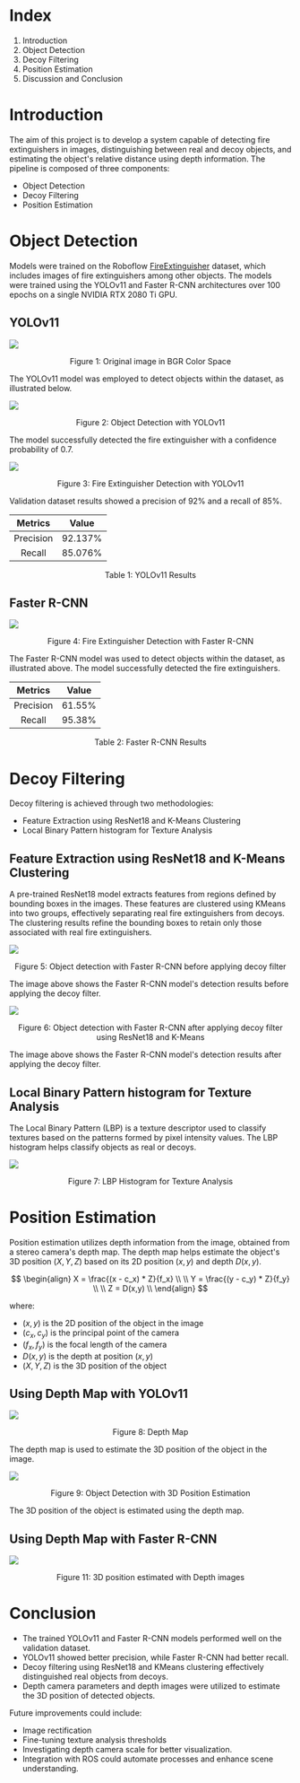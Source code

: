 # Index

1. Introduction
2. Object Detection
3. Decoy Filtering
4. Position Estimation
5. Discussion and Conclusion

# Introduction

The aim of this project is to develop a system capable of detecting fire extinguishers in images, distinguishing between real and decoy objects, and estimating the object's relative distance using depth information. The pipeline is composed of three components:

- Object Detection
- Decoy Filtering
- Position Estimation

# Object Detection

Models were trained on the Roboflow [FireExtinguisher](https://universe.roboflow.com/fire-extinguisher/) dataset, which includes images of fire extinguishers among other objects. The models were trained using the YOLOv11 and Faster R-CNN architectures over 100 epochs on a single NVIDIA RTX 2080 Ti GPU.

## YOLOv11

![](img/yolov11_experiment/img0/color_image.png)
<p style="text-align: center"> Figure 1: Original image in BGR Color Space</p>

The YOLOv11 model was employed to detect objects within the dataset, as illustrated below.

![](img/yolov11_experiment/img0/detections.png)
<p style="text-align: center"> Figure 2: Object Detection with YOLOv11</p>

The model successfully detected the fire extinguisher with a confidence probability of $0.7$.

![](../models/yolo_v11_extinguiser/val_batch2_pred.jpg)
<p style="text-align: center"> Figure 3: Fire Extinguisher Detection with YOLOv11</p>

Validation dataset results showed a precision of 92% and a recall of 85%.

|  Metrics  |  Value  |
| :-------: | :-----: |
| Precision | 92.137% |
|  Recall   | 85.076% |
<p style="text-align: center">Table 1: YOLOv11 Results</p>

## Faster R-CNN

![](img/faster_rcnn_experiment/validation_image.png)
<p style="text-align: center"> Figure 4: Fire Extinguisher Detection with Faster R-CNN</p>

The Faster R-CNN model was used to detect objects within the dataset, as illustrated above. The model successfully detected the fire extinguishers. 

|  Metrics  | Value  |
| :-------: | :----: |
| Precision | 61.55% |
|  Recall   | 95.38% |
<p style="text-align: center">Table 2: Faster R-CNN Results</p>

# Decoy Filtering

Decoy filtering is achieved through two methodologies:
- Feature Extraction using ResNet18 and K-Means Clustering
- Local Binary Pattern histogram for Texture Analysis

## Feature Extraction using ResNet18 and K-Means Clustering

A pre-trained ResNet18 model extracts features from regions defined by bounding boxes in the images. These features are clustered using KMeans into two groups, effectively separating real fire extinguishers from decoys. The clustering results refine the bounding boxes to retain only those associated with real fire extinguishers.

![](img/faster_rcnn_experiment/without_decoy_filter.png) 
<p style="text-align: center"> Figure 5: Object detection with Faster R-CNN before applying decoy filter</p>

The image above shows the Faster R-CNN model's detection results before applying the decoy filter.

![](img/faster_rcnn_experiment/with_decoy_filter.png) 
<p style="text-align: center"> Figure 6: Object detection with Faster R-CNN after applying decoy filter using ResNet18 and K-Means</p>

The image above shows the Faster R-CNN model's detection results after applying the decoy filter.

## Local Binary Pattern histogram for Texture Analysis

The Local Binary Pattern (LBP) is a texture descriptor used to classify textures based on the patterns formed by pixel intensity values. The LBP histogram helps classify objects as real or decoys.

![](img/yolov11_experiment/img0/lbp_hist.png)
<p style="text-align: center"> Figure 7: LBP Histogram for Texture Analysis</p>

# Position Estimation

Position estimation utilizes depth information from the image, obtained from a stereo camera's depth map. The depth map helps estimate the object's 3D position $(X,Y,Z)$ based on its 2D position $(x,y)$ and depth $D(x,y)$.

$$
\begin{align}
X = \frac{(x - c_x) * Z}{f_x} \\ \\
Y = \frac{(y - c_y) * Z}{f_y} \\ \\
Z = D(x,y) \\
\end{align}
$$

where:
- $(x,y)$ is the 2D position of the object in the image
- $(c_x, c_y)$ is the principal point of the camera
- $(f_x, f_y)$ is the focal length of the camera
- $D(x,y)$ is the depth at position $(x,y)$
- $(X,Y,Z)$ is the 3D position of the object

## Using Depth Map with YOLOv11

![](img/yolov11_experiment/img0/depth_image.png)
<p style="text-align: center"> Figure 8: Depth Map</p>

The depth map is used to estimate the 3D position of the object in the image.

![](img/yolov11_experiment/img0/detection_with_3D_positions.png)
<p style="text-align: center"> Figure 9: Object Detection with 3D Position Estimation</p>

The 3D position of the object is estimated using the depth map.

## Using Depth Map with Faster R-CNN

![](img/faster_rcnn_experiment/with_decoy_filtering_and_3d_pos.png) 
<p style="text-align: center"> Figure 11: 3D position estimated with Depth images</p>

# Conclusion

- The trained YOLOv11 and Faster R-CNN models performed well on the validation dataset.
- YOLOv11 showed better precision, while Faster R-CNN had better recall.
- Decoy filtering using ResNet18 and KMeans clustering effectively distinguished real objects from decoys.
- Depth camera parameters and depth images were utilized to estimate the 3D position of detected objects. 

Future improvements could include:

- Image rectification
- Fine-tuning texture analysis thresholds
- Investigating depth camera scale for better visualization.
- Integration with ROS could automate processes and enhance scene understanding.